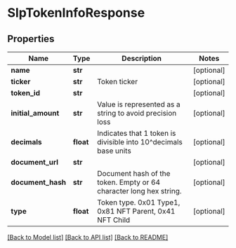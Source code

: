 # SlpTokenInfoResponse

## Properties
Name | Type | Description | Notes
------------ | ------------- | ------------- | -------------
**name** | **str** |  | [optional] 
**ticker** | **str** | Token ticker | [optional] 
**token_id** | **str** |  | [optional] 
**initial_amount** | **str** | Value is represented as a string to avoid precision loss | [optional] 
**decimals** | **float** | Indicates that 1 token is divisible into 10^decimals base units | [optional] 
**document_url** | **str** |  | [optional] 
**document_hash** | **str** | Document hash of the token. Empty or 64 character long hex string. | [optional] 
**type** | **float** | Token type. 0x01 Type1, 0x81 NFT Parent, 0x41 NFT Child | [optional] 

[[Back to Model list]](../README.md#documentation-for-models) [[Back to API list]](../README.md#documentation-for-api-endpoints) [[Back to README]](../README.md)



